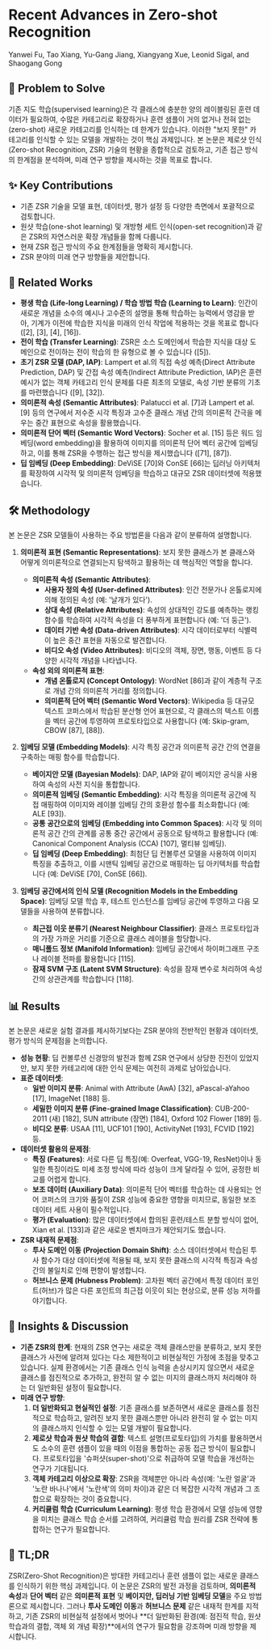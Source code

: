 # Recent Advances in Zero-shot Recognition

Yanwei Fu, Tao Xiang, Yu-Gang Jiang, Xiangyang Xue, Leonid Sigal, and Shaogang Gong

## 🧩 Problem to Solve

기존 지도 학습(supervised learning)은 각 클래스에 충분한 양의 레이블링된 훈련 데이터가 필요하여, 수많은 카테고리로 확장하거나 훈련 샘플이 거의 없거나 전혀 없는(zero-shot) 새로운 카테고리를 인식하는 데 한계가 있습니다. 이러한 "보지 못한" 카테고리를 인식할 수 있는 모델을 개발하는 것이 핵심 과제입니다. 본 논문은 제로샷 인식(Zero-shot Recognition, ZSR) 기술의 현황을 종합적으로 검토하고, 기존 접근 방식의 한계점을 분석하며, 미래 연구 방향을 제시하는 것을 목표로 합니다.

## ✨ Key Contributions

- 기존 ZSR 기술을 모델 표현, 데이터셋, 평가 설정 등 다양한 측면에서 포괄적으로 검토합니다.
- 원샷 학습(one-shot learning) 및 개방형 세트 인식(open-set recognition)과 같은 ZSR의 자연스러운 확장 개념들을 함께 다룹니다.
- 현재 ZSR 접근 방식의 주요 한계점들을 명확히 제시합니다.
- ZSR 분야의 미래 연구 방향들을 제안합니다.

## 📎 Related Works

- **평생 학습 (Life-long Learning) / 학습 방법 학습 (Learning to Learn)**: 인간이 새로운 개념을 소수의 예시나 고수준의 설명을 통해 학습하는 능력에서 영감을 받아, 기계가 이전에 학습한 지식을 미래의 인식 작업에 적용하는 것을 목표로 합니다 ([2], [3], [4], [16]).
- **전이 학습 (Transfer Learning)**: ZSR은 소스 도메인에서 학습한 지식을 대상 도메인으로 전이하는 전이 학습의 한 유형으로 볼 수 있습니다 ([5]).
- **초기 ZSR 모델 (DAP, IAP)**: Lampert et al.의 직접 속성 예측(Direct Attribute Prediction, DAP) 및 간접 속성 예측(Indirect Attribute Prediction, IAP)은 훈련 예시가 없는 객체 카테고리 인식 문제를 다룬 최초의 모델로, 속성 기반 분류의 기초를 마련했습니다 ([9], [32]).
- **의미론적 속성 (Semantic Attributes)**: Palatucci et al. [7]과 Lampert et al. [9] 등의 연구에서 저수준 시각 특징과 고수준 클래스 개념 간의 의미론적 간극을 메우는 중간 표현으로 속성을 활용했습니다.
- **의미론적 단어 벡터 (Semantic Word Vectors)**: Socher et al. [15] 등은 워드 임베딩(word embedding)을 활용하여 이미지를 의미론적 단어 벡터 공간에 임베딩하고, 이를 통해 ZSR을 수행하는 접근 방식을 제시했습니다 ([71], [87]).
- **딥 임베딩 (Deep Embedding)**: DeViSE [70]와 ConSE [66]는 딥러닝 아키텍처를 확장하여 시각적 및 의미론적 임베딩을 학습하고 대규모 ZSR 데이터셋에 적용했습니다.

## 🛠️ Methodology

본 논문은 ZSR 모델들이 사용하는 주요 방법론을 다음과 같이 분류하여 설명합니다.

1. **의미론적 표현 (Semantic Representations)**: 보지 못한 클래스가 본 클래스와 어떻게 의미론적으로 연결되는지 탐색하고 활용하는 데 핵심적인 역할을 합니다.

   - **의미론적 속성 (Semantic Attributes)**:
     - **사용자 정의 속성 (User-defined Attributes)**: 인간 전문가나 온톨로지에 의해 정의된 속성 (예: '날개가 있다').
     - **상대 속성 (Relative Attributes)**: 속성의 상대적인 강도를 예측하는 랭킹 함수를 학습하여 시각적 속성을 더 풍부하게 표현합니다 (예: '더 둥근').
     - **데이터 기반 속성 (Data-driven Attributes)**: 시각 데이터로부터 식별력이 높은 중간 표현을 자동으로 발견합니다.
     - **비디오 속성 (Video Attributes)**: 비디오의 객체, 장면, 행동, 이벤트 등 다양한 시각적 개념을 나타냅니다.
   - **속성 외의 의미론적 표현**:
     - **개념 온톨로지 (Concept Ontology)**: WordNet [86]과 같이 계층적 구조로 개념 간의 의미론적 거리를 정의합니다.
     - **의미론적 단어 벡터 (Semantic Word Vectors)**: Wikipedia 등 대규모 텍스트 코퍼스에서 학습된 분산형 언어 표현으로, 각 클래스의 텍스트 이름을 벡터 공간에 투영하여 프로토타입으로 사용합니다 (예: Skip-gram, CBOW [87], [88]).

2. **임베딩 모델 (Embedding Models)**: 시각 특징 공간과 의미론적 공간 간의 연결을 구축하는 매핑 함수를 학습합니다.

   - **베이지안 모델 (Bayesian Models)**: DAP, IAP와 같이 베이지안 공식을 사용하여 속성의 사전 지식을 통합합니다.
   - **의미론적 임베딩 (Semantic Embedding)**: 시각 특징을 의미론적 공간에 직접 매핑하여 이미지와 레이블 임베딩 간의 호환성 함수를 최소화합니다 (예: ALE [93]).
   - **공통 공간으로의 임베딩 (Embedding into Common Spaces)**: 시각 및 의미론적 공간 간의 관계를 공통 중간 공간에서 공동으로 탐색하고 활용합니다 (예: Canonical Component Analysis (CCA) [107], 멀티뷰 임베딩).
   - **딥 임베딩 (Deep Embedding)**: 최첨단 딥 컨볼루션 모델을 사용하여 이미지 특징을 추출하고, 이를 시맨틱 임베딩 공간으로 매핑하는 딥 아키텍처를 학습합니다 (예: DeViSE [70], ConSE [66]).

3. **임베딩 공간에서의 인식 모델 (Recognition Models in the Embedding Space)**: 임베딩 모델 학습 후, 테스트 인스턴스를 임베딩 공간에 투영하고 다음 모델들을 사용하여 분류합니다.
   - **최근접 이웃 분류기 (Nearest Neighbour Classifier)**: 클래스 프로토타입과의 가장 가까운 거리를 기준으로 클래스 레이블을 할당합니다.
   - **매니폴드 정보 (Manifold Information)**: 임베딩 공간에서 하이퍼그래프 구조나 레이블 전파를 활용합니다 [115].
   - **잠재 SVM 구조 (Latent SVM Structure)**: 속성을 잠재 변수로 처리하여 속성 간의 상관관계를 학습합니다 [118].

## 📊 Results

본 논문은 새로운 실험 결과를 제시하기보다는 ZSR 분야의 전반적인 현황과 데이터셋, 평가 방식의 문제점을 논의합니다.

- **성능 현황**: 딥 컨볼루션 신경망의 발전과 함께 ZSR 연구에서 상당한 진전이 있었지만, 보지 못한 카테고리에 대한 인식 문제는 여전히 과제로 남아있습니다.
- **표준 데이터셋**:
  - **일반 이미지 분류**: Animal with Attribute (AwA) [32], aPascal-aYahoo [17], ImageNet [188] 등.
  - **세밀한 이미지 분류 (Fine-grained Image Classification)**: CUB-200-2011 (새) [182], SUN attribute (장면) [184], Oxford 102 Flower [189] 등.
  - **비디오 분류**: USAA [11], UCF101 [190], ActivityNet [193], FCVID [192] 등.
- **데이터셋 활용의 문제점**:
  - **특징 (Features)**: 서로 다른 딥 특징(예: Overfeat, VGG-19, ResNet)이나 동일한 특징이라도 미세 조정 방식에 따라 성능이 크게 달라질 수 있어, 공정한 비교를 어렵게 합니다.
  - **보조 데이터 (Auxiliary Data)**: 의미론적 단어 벡터를 학습하는 데 사용되는 언어 코퍼스의 크기와 품질이 ZSR 성능에 중요한 영향을 미치므로, 동일한 보조 데이터 세트 사용이 필수적입니다.
  - **평가 (Evaluation)**: 많은 데이터셋에서 합의된 훈련/테스트 분할 방식이 없어, Xian et al. [133]과 같은 새로운 벤치마크가 제안되기도 했습니다.
- **ZSR 내재적 문제점**:
  - **투사 도메인 이동 (Projection Domain Shift)**: 소스 데이터셋에서 학습된 투사 함수가 대상 데이터셋에 적용될 때, 보지 못한 클래스의 시각적 특징과 속성 간의 불일치로 인해 편향이 발생합니다.
  - **허브니스 문제 (Hubness Problem)**: 고차원 벡터 공간에서 특정 데이터 포인트(허브)가 많은 다른 포인트의 최근접 이웃이 되는 현상으로, 분류 성능 저하를 야기합니다.

## 🧠 Insights & Discussion

- **기존 ZSR의 한계**: 현재의 ZSR 연구는 새로운 객체 클래스만을 분류하고, 보지 못한 클래스가 사전에 알려져 있다는 다소 제한적이고 비현실적인 가정에 초점을 맞추고 있습니다. 실제 환경에서는 기존 클래스 인식 능력을 손상시키지 않으면서 새로운 클래스를 점진적으로 추가하고, 완전히 알 수 없는 미지의 클래스까지 처리해야 하는 더 일반화된 설정이 필요합니다.
- **미래 연구 방향**:
  1. **더 일반화되고 현실적인 설정**: 기존 클래스를 보존하면서 새로운 클래스를 점진적으로 학습하고, 알려진 보지 못한 클래스뿐만 아니라 완전히 알 수 없는 미지의 클래스까지 인식할 수 있는 모델 개발이 필요합니다.
  2. **제로샷 학습과 원샷 학습의 결합**: 텍스트 설명(프로토타입)의 가치를 활용하면서도 소수의 훈련 샘플이 있을 때의 이점을 통합하는 공동 접근 방식이 필요합니다. 프로토타입을 '슈퍼샷(super-shot)'으로 취급하여 모델 학습을 개선하는 연구가 기대됩니다.
  3. **객체 카테고리 이상으로 확장**: ZSR을 객체뿐만 아니라 속성(예: '노란 얼굴'과 '노란 바나나'에서 '노란색'의 의미 차이)과 같은 더 복잡한 시각적 개념과 그 조합으로 확장하는 것이 중요합니다.
  4. **커리큘럼 학습 (Curriculum Learning)**: 평생 학습 환경에서 모델 성능에 영향을 미치는 클래스 학습 순서를 고려하여, 커리큘럼 학습 원리를 ZSR 전략에 통합하는 연구가 필요합니다.

## 📌 TL;DR

ZSR(Zero-Shot Recognition)은 방대한 카테고리나 훈련 샘플이 없는 새로운 클래스를 인식하기 위한 핵심 과제입니다. 이 논문은 ZSR의 발전 과정을 검토하며, **의미론적 속성**과 **단어 벡터** 같은 **의미론적 표현** 및 **베이지안, 딥러닝 기반 임베딩 모델**을 주요 방법론으로 제시합니다. 그러나 **투사 도메인 이동**과 **허브니스 문제** 같은 내재적 한계를 지적하고, 기존 ZSR의 비현실적 설정에서 벗어나 **더 일반화된 환경(예: 점진적 학습, 원샷 학습과의 결합, 객체 외 개념 확장)**에서의 연구가 필요함을 강조하며 미래 방향을 제시합니다.

